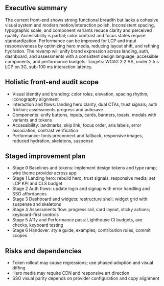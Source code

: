 ## Executive summary
The current front-end shows strong functional breadth but lacks a cohesive visual system and modern motion/interaction polish. Inconsistent spacing, typographic scale, and component variants reduce clarity and perceived quality. Accessibility is partial; color contrast and focus states require standardization. Performance can be improved for LCP and input responsiveness by optimizing hero media, reducing layout shift, and refining hydration. The revamp will unify brand expression across landing, auth, dashboard, and assessments with a consistent design language, accessible components, and performance budgets. Targets: WCAG 2.2 AA, under 2.5 s LCP on 3G, sub-100 ms interaction latency.

## Holistic front-end audit scope
- Visual identity and branding: color roles, elevation, spacing rhythm, iconography alignment
- Interaction and flows: landing hero clarity, dual CTAs, trust signals; auth friction; assessments progress and autosave
- Components: unify buttons, inputs, cards, banners, toasts, modals with variants and tokens
- Accessibility: landmarks, skip link, focus order, aria labels, error association, contrast verification
- Performance: fonts preconnect and fallback, responsive images, reduced hydration, skeletons, suspense

## Staged improvement plan
- Stage 0 Baselines and tokens: implement design tokens and type ramp; wire theme provider across app
- Stage 1 Landing hero: rebuild hero, trust signals, responsive media; set LCP KPI and CLS budget
- Stage 2 Auth flows: update login and signup with error handling and SSO affordances
- Stage 3 Dashboard and widgets: restructure shell; widget grid with suspense and skeletons
- Stage 4 Assessments flow: progress rail, card layout, sticky actions; keyboard-first controls
- Stage 5 A11y and Performance pass: Lighthouse CI budgets, axe checks, keyboard testing
- Stage 6 Handover: style guide, examples, contribution rules, commit scopes

## Risks and dependencies
- Token rollout may cause regressions; use phased adoption and visual diffing
- Hero media may require CDN and responsive art direction
- SSO visual parity depends on provider configuration and copy alignment
